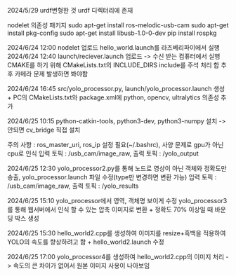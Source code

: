 2024/5/29 urdf변형한 것 urdf 디렉터리에 존재 

nodelet 의존성 패키지
sudo apt-get install ros-melodic-usb-cam
sudo apt-get install pkg-config
sudo apt-get install libusb-1.0-0-dev
pip install rospkg


2024/6/24 12:00 nodelet 업로드 hello_world.launch를 라즈베리파이에서 실행
2024/6/24 12:40 launch/reciever.launch 업로드 -> 수신 받는 컴퓨터에서 실행
CMAKE를 하기 위해 CMakeLists.txt의 INCLUDE_DIRS include를 주석 처리 함 추후 카메라 문제 발생하면 봐야함

2024/6/24 16:45 src/yolo_processor.py, launch/yolo_processor.launch 생성 + PC의 CMakeLists.txt와 package.xml에 python, opencv, ultralytics 의존성 추가

2024/6/25 10:15 python-catkin-tools, python3-dev, python3-numpy 설치 -> 안되면 cv_bridge 직접 설치

주의 사항 : ros_master_uri, ros_ip 설정 필요(~/.bashrc), 사양 문제로 gpu가 아닌 cpu로 인식
입력 토픽 : /usb_cam/image_raw, 출력 토픽 : /yolo_output

2024/6/25 12:30 yolo_processor2.py를 통해 노드로 영상이 아닌 객체와 정확도만 송출, yolo_processor.launch 파일 수정(type만 변경하면 변환 가능)
입력 토픽 : /usb_cam/image_raw, 출력 토픽 : /yolo_results

2024/6/25 15:10 yolo_processor에서 영역, 객체명 보이게 수정
yolo_processor3를 통해 웹서버에서 인식 할 수 있는 압축 이미지로 변환 + 정확도 70% 이상일 때 바운딩 박스 생성

2024/6/25 15:30 hello_world2.cpp를 생성하여 이미지를 resize+흑백을 적용하여 YOLO의 속도를 향상하려고 함 + hello_world2.launch 수정

2024/6/25 17:00 yolo_processor4를 생성하여 hello_world2.cpp의 이미지 처리 -> 속도의 큰 차이가 없어서 원본 이미지 사용이 나아보임